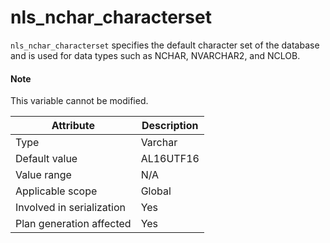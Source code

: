 # nls_nchar_characterset

`nls_nchar_characterset` specifies the default character set of the database and is used for data types such as NCHAR, NVARCHAR2, and NCLOB.

<main id="notice" type='explain'>
    <h4>Note</h4>
    <p>This variable cannot be modified. </p>
</main>

| **Attribute** | **Description** |
|----------|-----------|
| Type | Varchar |
| Default value | AL16UTF16 |
| Value range | N/A |
| Applicable scope | Global |
| Involved in serialization | Yes |
| Plan generation affected | Yes |
